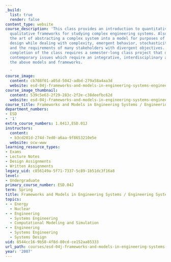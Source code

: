 ```yaml
---
_build:
  list: true
  render: false
content_type: website
course_description: 'This class provides an introduction to quantitative models and
  qualitative frameworks for studying complex engineering systems. Also taught is
  the art of abstracting a complex system into a model for purposes of analysis and
  design while dealing with complexity, emergent behavior, stochasticity, non-linearities
  and the requirements of many stakeholders with divergent objectives. The successful
  completion of the class requires a semester-long class project that deals with critical
  contemporary issues which require an integrative, interdisciplinary approach using
  the above models and frameworks.

  '
course_image:
  content: cb708f01-a05d-5042-adbd-279a58a4aa3d
  website: esd-04j-frameworks-and-models-in-engineering-systems-engineering-system-design-spring-2007
course_image_thumbnail:
  content: 539c5e63-2f29-283c-2f2e-c38deefbc62d
  website: esd-04j-frameworks-and-models-in-engineering-systems-engineering-system-design-spring-2007
course_title: Frameworks and Models in Engineering Systems / Engineering System Design
department_numbers:
- ESD
- '1'
extra_course_numbers: 1.041J,ESD.01J
instructors:
  content:
  - b3cd201d-274d-7ed0-a6aa-9f8653210e5e
  website: ocw-www
learning_resource_types:
- Exams
- Lecture Notes
- Design Assignments
- Written Assignments
legacy_uid: c856149a-5f71-7337-5c89-1b51dc3f16a8
level:
- Undergraduate
primary_course_number: ESD.04J
term: Spring
title: Frameworks and Models in Engineering Systems / Engineering System Design
topics:
- - Energy
  - Nuclear
- - Engineering
  - Systems Engineering
  - Computational Modeling and Simulation
- - Engineering
  - Systems Engineering
  - Systems Design
uid: 8544cc16-9b58-4f8d-80cd-ce152aa85333
url_path: courses/esd-04j-frameworks-and-models-in-engineering-systems-engineering-system-design-spring-2007
year: '2007'
---
```

